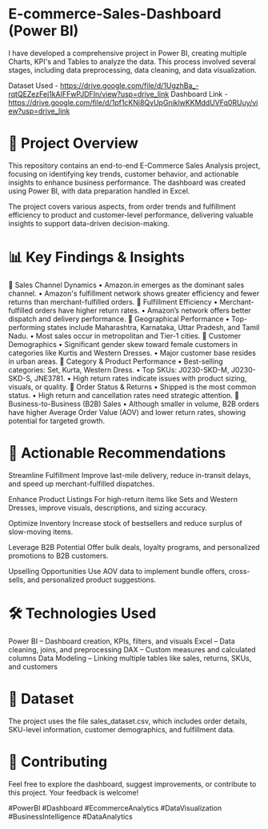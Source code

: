 # E-commerce-Sales-Dashboard (Power BI)
I have developed a comprehensive project in Power BI, creating multiple Charts, KPI's and Tables to analyze the data. This process involved several stages, including data preprocessing, data cleaning, and data visualization.

Dataset Used - https://drive.google.com/file/d/1UgzhBa_-rqtQEZezFej1kAIFFwPJDFIn/view?usp=drive_link
Dashboard Link - https://drive.google.com/file/d/1pf1cKNj8QvUpGniklwKKMddUVFq0RUuy/view?usp=drive_link


# 🚀 Project Overview
This repository contains an end-to-end E-Commerce Sales Analysis project, focusing on identifying key trends, customer behavior, and actionable insights to enhance business performance. The dashboard was created using Power BI, with data preparation handled in Excel.

The project covers various aspects, from order trends and fulfillment efficiency to product and customer-level performance, delivering valuable insights to support data-driven decision-making.

# 📊 Key Findings & Insights
🔹 Sales Channel Dynamics
•	Amazon.in emerges as the dominant sales channel.
•	Amazon's fulfillment network shows greater efficiency and fewer returns than merchant-fulfilled orders.
🔹 Fulfillment Efficiency
•	Merchant-fulfilled orders have higher return rates.
•	Amazon’s network offers better dispatch and delivery performance.
🔹 Geographical Performance
•	Top-performing states include Maharashtra, Karnataka, Uttar Pradesh, and Tamil Nadu.
•	Most sales occur in metropolitan and Tier-1 cities.
🔹 Customer Demographics
•	Significant gender skew toward female customers in categories like Kurtis and Western Dresses.
•	Major customer base resides in urban areas.
🔹 Category & Product Performance
•	Best-selling categories: Set, Kurta, Western Dress.
•	Top SKUs: J0230-SKD-M, J0230-SKD-S, JNE3781.
•	High return rates indicate issues with product sizing, visuals, or quality.
🔹 Order Status & Returns
•	Shipped is the most common status.
•	High return and cancellation rates need strategic attention.
🔹 Business-to-Business (B2B) Sales
•	Although smaller in volume, B2B orders have higher Average Order Value (AOV) and lower return rates, showing potential for targeted growth.


# 📝 Actionable Recommendations
Streamline Fulfillment
Improve last-mile delivery, reduce in-transit delays, and speed up merchant-fulfilled dispatches.

Enhance Product Listings
For high-return items like Sets and Western Dresses, improve visuals, descriptions, and sizing accuracy.

Optimize Inventory
Increase stock of bestsellers and reduce surplus of slow-moving items.

Leverage B2B Potential
Offer bulk deals, loyalty programs, and personalized promotions to B2B customers.

Upselling Opportunities
Use AOV data to implement bundle offers, cross-sells, and personalized product suggestions.

# 🛠 Technologies Used
Power BI – Dashboard creation, KPIs, filters, and visuals
Excel – Data cleaning, joins, and preprocessing
DAX – Custom measures and calculated columns
Data Modeling – Linking multiple tables like sales, returns, SKUs, and customers
# 📁 Dataset
The project uses the file sales_dataset.csv, which includes order details, SKU-level information, customer demographics, and fulfillment data.

# 🤝 Contributing
Feel free to explore the dashboard, suggest improvements, or contribute to this project.
Your feedback is welcome!

#PowerBI #Dashboard #EcommerceAnalytics #DataVisualization #BusinessIntelligence #DataAnalytics
